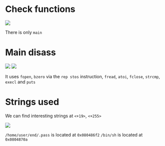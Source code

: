 # Check functions

![](/Users/a19523132/school/Rainfall/bonus3/Ressources/img/gdb_launch.png)

There is only `main`

# Main disass

![](/Users/a19523132/school/Rainfall/bonus3/Ressources/img/main_disass_1.png)
![](/Users/a19523132/school/Rainfall/bonus3/Ressources/img/main_disass_2.png)

It uses `fopen`, `bzero` via the `rep stos` instruction, `fread`, `atoi`, `fclose`, `strcmp`, `execl` and `puts`

# Strings used

We can find interesting strings at `<+19>`, `<+255>`

![](/Users/a19523132/school/Rainfall/bonus3/Ressources/img/strs.png)

`/home/user/end/.pass` is located at `0x080486f2`
`/bin/sh` is located at `0x0804870a`
